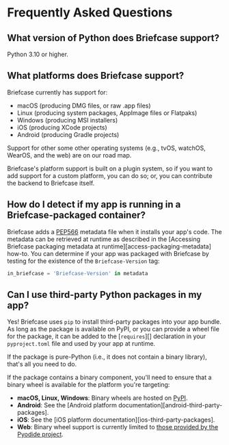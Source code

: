 # Frequently Asked Questions

## What version of Python does Briefcase support?

Python 3.10 or higher.

## What platforms does Briefcase support?

Briefcase currently has support for:

- macOS (producing DMG files, or raw .app files)
- Linux (producing system packages, AppImage files or Flatpaks)
- Windows (producing MSI installers)
- iOS (producing XCode projects)
- Android (producing Gradle projects)

Support for other some other operating systems (e.g., tvOS, watchOS, WearOS, and the web) are on our road map.

Briefcase's platform support is built on a plugin system, so if you want to add support for a custom platform, you can do so; or, you can contribute the backend to Briefcase itself.

## How do I detect if my app is running in a Briefcase-packaged container?

Briefcase adds a [PEP566](https://peps.python.org/pep-0566/) metadata file when it installs your app's code. The metadata can be retrieved at runtime as described in the [Accessing Briefcase packaging metadata at runtime][access-packaging-metadata] how-to. You can determine if your app was packaged with Briefcase by testing for the existence of the `Briefcase-Version` tag:

```python
in_briefcase = 'Briefcase-Version' in metadata
```

## Can I use third-party Python packages in my app?

Yes! Briefcase uses `pip` to install third-party packages into your app bundle. As long as the package is available on PyPI, or you can provide a wheel file for the package, it can be added to the [`requires`][] declaration in your `pyproject.toml` file and used by your app at runtime.

If the package is pure-Python (i.e., it does not contain a binary library), that's all you need to do.

If the package contains a binary component, you'll need to ensure that a binary wheel is available for the platform you're targeting:

- **macOS, Linux, Windows**: Binary wheels are hosted on [PyPI](https://pypi.org).
- **Android**: See the [Android platform documentation][android-third-party-packages].
- **iOS**: See the [iOS platform documentation][ios-third-party-packages].
- **Web**: Binary wheel support is currently limited to [those provided by the Pyodide project](https://pyodide.org/en/stable/usage/packages-in-pyodide.html).
